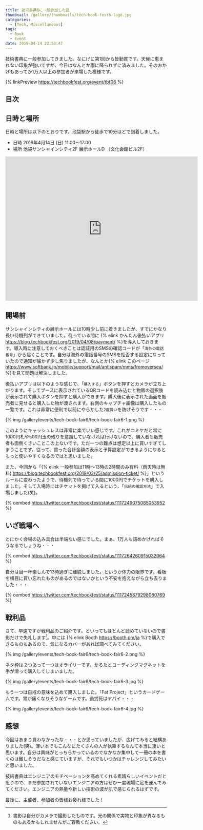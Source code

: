 ```yaml
---
title: 技術書典6に一般参加した話
thumbnail: /gallery/thumbnails/tech-book-fest6-logo.jpg
categories:
  - [Tech, Miscellaneous]
tags:
  - Book
  - Event
date: 2019-04-14 22:50:47
---
```

技術書典に一般参加してきました。なにげに第1回から皆勤賞です。天候に恵まれない印象が強いですが、今日はなんとか雨に降られずに済みました。そのおかげもあってか1万人以上の参加者が来場した模様です。

{% linkPreview https://techbookfest.org/event/tbf06 %}

<!-- more -->

## 目次

<!-- toc -->

## 日時と場所

日時と場所は以下のとおりです。池袋駅から徒歩で10分ほどで到着しました。

- 日時 2019年4月14日 (日) 11:00〜17:00
- 場所 池袋サンシャインシティ2F 展示ホールD （文化会館ビル2F）

<iframe src="https://www.google.com/maps/embed?pb=!1m18!1m12!1m3!1d7811.2836756780625!2d139.7216291671491!3d35.725588278386475!2m3!1f0!2f0!3f0!3m2!1i1024!2i768!4f13.1!3m3!1m2!1s0x60188d2f5a0bd167%3A0xcd93d94751c620d3!2z5rGg6KKL44K144Oz44K344Oj44Kk44Oz44K344OG44Kj5bGV56S644Ob44O844Or!5e0!3m2!1sja!2sjp!4v1555251669588!5m2!1sja!2sjp" width="600" height="450" frameborder="0" style="border:0" allowfullscreen></iframe>

## 開場前

サンシャインシティの展示ホールには10時少し前に着きましたが、すでにかなり長い待機列ができていました。待っている間に {% elink かんたん後払いアプリ https://blog.techbookfest.org/2019/04/08/payment/  %}を導入しておきます。導入時に注意しておくべきことは認証用のSMSの確認コードが「`海外の電話番号`」から届くことです。自分は海外の電話番号のSMSを拒否する設定になっていたので通知が届かず少し焦りましたが、なんとか{% elink このページ https://www.softbank.jp/mobile/support/mail/antispam/mms/fromoversea/  %}を見て問題は解決しました。

後払いアプリは以下のような感じで、「`購入する`」ボタンを押すとカメラが立ち上がります。そしてブースに表示されているQRコードを読み込むと物販の選択肢が表示されて購入ボタンを押すと購入ができます。購入後に表示された画面を販売者に見せると購入した物が渡されます。右側のキャプチャ画像は購入したもの一覧です。これは非常に便利で以前にやらかした`2度買い`を防げそうです・・・

{% img /gallery/events/tech-book-fair6/tech-book-fair6-1.png  %}

このようにキャッシュレスは非常に楽でいい感じです。これがコミケだと常に1000円札や500円玉の残りを意識していなければ行けないので、購入者も販売者も面倒くさいことこの上ないです。ただ一つの難点は想定以上に買いすぎてしまうことです。従って、買った合計金額の表示と予算設定ができるようになるともっと使いやすくなるのではと思いました。

また、今回から「{% elink 一般参加は11時〜13時の2時間のみ有料（雨天時は無料) https://blog.techbookfest.org/2019/03/25/admission-ticket/ %}」というルールに変わったようで、待機列で待っている間に1000円でチケットを購入しました。そして入場時にはチケットを掲げて入るという、「`伝統の確認方法`」で入場しました(笑)。

{% oembed https://twitter.com/techbookfest/status/1117249075085053952 %}

## いざ戦場へ

とにかく会場の込み具合は半端ない感じでした。まぁ、1万人も詰めかければそうなるでしょうね・・・

{% oembed https://twitter.com/techbookfest/status/1117264260915032064  %}

自分は目一杯楽しんで13時過ぎに離脱しました。というか体力の限界です。看板を横目に買い忘れたものがあるのではないかという不安を抱えながら立ち去りました・・・

{% oembed https://twitter.com/techbookfest/status/1117245879298080769 %}

## 戦利品

さて、早速ですが戦利品のご紹介です。といってもほとんど読めていないので書影だけで失礼します[^1]。中には {% elink Booth https://booth.pm/ja %}で購入できるものもあるので、気になるカバーがあれば調べてみてください。

{% img /gallery/events/tech-book-fair6/tech-book-fair6-2.png  %}

ネタ枠は２つあって一つはオライリーです。かるたとコーディングマグネットを手が滑って購入してしまいました。

{% img /gallery/events/tech-book-fair6/tech-book-fair6-3.jpg  %}

もう一つは自戒の意味を込めて購入しました。「Fat Project」というカードゲームです。胃が痛くなりそうなゲームです。過労死はヤバイ・・・

{% img /gallery/events/tech-book-fair6/tech-book-fair6-4.jpg %}

[^1]: 書影は自分がカメラで撮影したものです。光の関係で実物と印象が異なるものもあるかもしれませんがご容赦ください。

## 感想

今回はあまり買わなかったな・・・とか思っていましたが、広げてみると結構ありました(笑)。薄い本でもこんなにたくさんの人が執筆するなんて本当に凄いと思います。自分は興味がとっちらかっているのでなかなか集中して一冊の本を書くのは難しそうだなと感じていますが、それでもいつかはチャレンジしてみたいと思いました。

技術書典はエンジニアのモチベーションを高めてくれる素晴らしいイベントだと思うので、まだ参加されていないエンジニアの方はぜひ一度現場に足を運んでみてください。エンジニアの熱量や新しい技術の波が肌で感じられるはずです。

最後に、主催者、参加者の皆様お疲れ様でした！